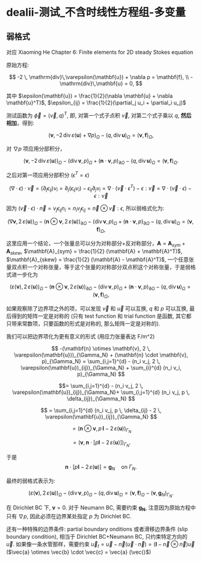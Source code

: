 # dealii-测试_不含时线性方程组-多变量


## 弱格式

对应 Xiaoming He Chapter 6: Finite elements for 2D steady Stokes equation 

原始方程:

$$
-2 \, \mathrm{div}\,\varepsilon(\mathbf{u}) + \nabla p = \mathbf{f}, \\
-\mathrm{div}\,\mathbf{u} = 0,
$$

其中 $\epsilon(\mathbf{u}) = \frac{1}{2}(\nabla \mathbf{u} + \nabla \mathbf{u}^T)$, $\epsilon_{ij} = \frac{1}{2}(\partial_j u_i + \partial_i u_j)$

测试函数为 $\vec{\phi} = (\vec{v},q)^T$, 即, 对第一个式子点积 $\vec{v}$, 对第二个式子乘以 $q$, **然后相加**，得到:

$$
(\mathbf{v}, -2 \, \mathrm{div}\,\varepsilon(\mathbf{u}) + \nabla p)_\Omega - (q, \mathrm{div}\,\mathbf{u})_\Omega 
= (\mathbf{v}, \mathbf{f})_\Omega,
$$

对 $\nabla p$ 项应用分部积分，

$$
(\mathbf{v}, -2 \, \mathrm{div}\,\varepsilon(\mathbf{u}))_\Omega - (\mathrm{div}\,\mathbf{v}, p)_\Omega + (\mathbf{n}\cdot\mathbf{v}, p)_{\partial\Omega} - (q, \mathrm{div}\,\mathbf{u})_\Omega
= (\mathbf{v}, \mathbf{f})_\Omega.
$$

之后对第一项应用分部积分 ($\epsilon^T = \epsilon$)

$$
(\nabla\cdot\epsilon)\cdot \vec{v} = (\partial_j\epsilon_{ij}) v_i = \partial_j(\epsilon_{ij} v_i) - \epsilon_{ij} \partial_j v_i  = \nabla \cdot (\vec{v}\cdot \epsilon^T) - \epsilon :\vec{v} = \nabla \cdot (\vec{v}\cdot \epsilon) - \epsilon :\vec{v}
$$

因为 $(\vec{v}\cdot \epsilon)\cdot \vec{n} = v_j \epsilon_{ij} n_i = n_i v_j \epsilon_{ij} = \vec{n}\otimes \vec{v} : \epsilon$, 所以弱格式化为:

$$
(\nabla \mathbf{v}, 2 \, \varepsilon(\mathbf{u}))_\Omega - (\mathbf{n} \otimes \mathbf{v}, 2 \, \varepsilon(\mathbf{u}))_{\partial\Omega} - (\mathrm{div}\,\mathbf{v}, p)_\Omega + (\mathbf{n}\cdot\mathbf{v}, p)_{\partial\Omega} - (q, \mathrm{div}\,\mathbf{u})_\Omega
= (\mathbf{v}, \mathbf{f})_\Omega,
$$

这里应用一个结论，一个张量总可以分为对称部分+反对称部分，$\mathbf{A}=\mathbf{A}_{sym}+\mathbf{A}_{skew}$, $\mathbf{A}_{sym} = \frac{1}{2} (\mathbf{A} + \mathbf{A}^T)$, $\mathbf{A}_{skew} = \frac{1}{2} (\mathbf{A} - \mathbf{A}^T)$, 一个任意张量双点积一个对称张量，等于这个张量的对称部分双点积这个对称张量，于是弱格式进一步化为

$$
(\varepsilon(\mathbf{v}), 2 \, \varepsilon(\mathbf{u}))_\Omega - (\mathbf{n} \otimes \mathbf{v}, 2 \, \varepsilon(\mathbf{u}))_{\partial\Omega} - (\mathrm{div}\,\mathbf{v}, p)_\Omega + (\mathbf{n}\cdot\mathbf{v}, p)_{\partial\Omega} - (q, \mathrm{div}\,\mathbf{u})_\Omega
= (\mathbf{v}, \mathbf{f})_\Omega,
$$

如果观察除了边界项之外的项，可以发现 $\vec{v}$ 和 $\vec{u}$ 可以互换, $q$ 和 $p$ 可以互换, 最后得到的矩阵一定是对称的 (只有 test function 和 trial function 是函数, 其它都只带来常数项，只要函数的形式是对称的, 那么矩阵一定是对称的). 

我们可以把边界项化为更有意义的形式 (用应力张量表达 F/m^2)

$$ -(\mathbf{n} \otimes \mathbf{v}, 2 \, \varepsilon(\mathbf{u}))_{\Gamma_N} + (\mathbf{n} \cdot \mathbf{v}, p)_{\Gamma_N} = \sum_{i,j=1}^{d} - (n_i v_j, 2 \, \varepsilon(\mathbf{u})_{ij})_{\Gamma_N} + \sum_{i}^{d} (n_i v_i, p)_{\Gamma_N}
$$

$$= \sum_{i,j=1}^{d} - (n_i v_j, 2 \, \varepsilon(\mathbf{u})_{ij})_{\Gamma_N}+ \sum_{i,j=1}^{d} (n_i v_j, p \, \delta_{ij})_{\Gamma_N}
$$

$$
= \sum_{i,j=1}^{d} (n_i v_j, p \, \delta_{ij} - 2 \, \varepsilon(\mathbf{u})_{ij})_{\Gamma_N}
$$

$$
= (\mathbf{n} \otimes \mathbf{v}, p \, \mathbf{I} - 2 \, \varepsilon(\mathbf{u}))_{\Gamma_N}
$$

$$
= (\mathbf{v}, \mathbf{n} \cdot [p \mathbf{I} - 2 \, \varepsilon(\mathbf{u})])_{\Gamma_N}.
$$

 于是 
$$
\mathbf{n} \cdot \bigl[p \mathbf{I} - 2 \, \varepsilon(\mathbf{u})\bigr] 
= \mathbf{g}_N 
\quad \text{on } \Gamma_N.
$$

最终的弱格式表示为:

$$
(\varepsilon(\mathbf{v}), 2 \, \varepsilon(\mathbf{u}))_\Omega - (\mathrm{div}\,\mathbf{v}, p)_\Omega - (q, \mathrm{div}\,\mathbf{u})_\Omega = (\mathbf{v}, \mathbf{f})_\Omega - (\mathbf{v}, \mathbf{g}_N)_{\Gamma_N}.
$$

在 Dirichlet BC 下, $\mathbf{v} = 0$. 对于 Neumann BC, 需要约束 $\mathbf{g_N}$, 注意因为原始方程中只有 $\nabla p$, 因此必须在边界某处指定 $p$ 为 Dirichlet BC. 

还有一种特殊的边界条件: partial boundary onditions 或者滑移边界条件 (slip boundary condition), 相当于 Dirichlet BC+Neumann BC, 只约束特定方向的 $\vec{u}$. 如果像一条水管那样，需要约束 $\vec{u}_t  = \vec{u} - \vec{n}(\vec{u}\cdot\vec{n}) = (\mathbf{I} - \vec{n} \otimes \vec{n}) \vec{u}$ ($\vec{a} \otimes \vec{b} \cdot \vec{c} = \vec{a} (\vec{)$)

<!--stackedit_data:
eyJoaXN0b3J5IjpbNjk4MjUyNzQxLDE3MDgzODExMTMsMjE0NT
kzNTI4OSwxODY2MDczOTE3LC0xODU4MzYyMzc4LDIwNzIzNjMy
NDksLTc0MTQ3NzE2MCwtMjEyOTkzNjI0Myw3ODQ0MTMzMzIsLT
E1MzY3NjkyNDYsLTEzNTA1OTcyMzYsLTE4MTEyNzAzODVdfQ==

-->